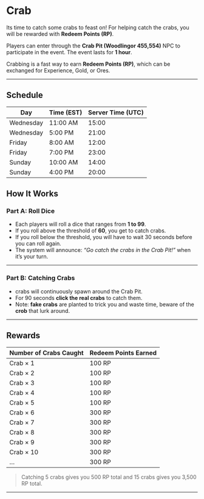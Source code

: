 # Crab

Its time to catch some crabs to feast on! For helping catch the crabs, you will be rewarded with **Redeem Points (RP)**.

Players can enter through the **Crab Pit (Woodlingor 455,554)** NPC to participate in the event. The event lasts for **1 hour**.

Crabbing is a fast way to earn **Redeem Points (RP)**, which can be exchanged for Experience, Gold, or Ores.

---

## Schedule

| Day       | Time (EST) | Server Time (UTC) |
| --------- | ---------- | ----------------- |
| Wednesday | 11:00 AM   | 15:00             |
| Wednesday | 5:00 PM    | 21:00             |
| Friday    | 8:00 AM    | 12:00             |
| Friday    | 7:00 PM    | 23:00             |
| Sunday    | 10:00 AM   | 14:00             |
| Sunday    | 4:00 PM    | 20:00             |


## How It Works

### Part A: Roll Dice

- Each players will roll a dice that ranges from **1 to 99**.  
- If you roll above the threshold of **60**, you get to catch crabs.
- If you roll below the threshold, you will have to wait 30 seconds before you can roll again.
- The system will announce: *“Go catch the crabs in the Crab Pit!”* when it’s your turn.


---
### Part B: Catching Crabs

- crabs will continuously spawn around the Crab Pit.  
- For 90 seconds **click the real crabs** to catch them.  
- Note: **fake crabs** are planted to trick you and waste time, beware of the **crob** that lurk around.  

---

## Rewards

| Number of Crabs Caught | Redeem Points Earned |
| ---------------------- | -------------------- |
| Crab × 1               | 100 RP               |
| Crab × 2               | 100 RP               |
| Crab × 3               | 100 RP               |
| Crab × 4               | 100 RP               |
| Crab × 5               | 100 RP               |
| Crab × 6               | 300 RP               |
| Crab × 7               | 300 RP               |
| Crab × 8               | 300 RP               |
| Crab × 9               | 300 RP               |
| Crab × 10              | 300 RP               |
| …                      | 300 RP               |


> Catching 5 crabs gives you 500 RP total and 15 crabs gives you 3,500 RP total.

---
